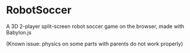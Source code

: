 # RobotSoccer
A 3D 2-player split-screen robot soccer game on the browser, made with Babylon.js

(Known issue: physics on some parts with parents do not work properly)
